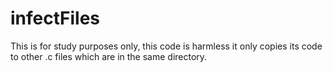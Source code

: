 # infectFiles
This is for study purposes only, this code is harmless it only copies its code to other .c files which are in the same directory.
